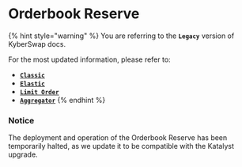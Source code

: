 # Orderbook Reserve

{% hint style="warning" %}
You are referring to the **`Legacy`** version of KyberSwap docs.

For the most updated information, please refer to:

* [**`Classic`**](broken-reference)
* [**`Elastic`**](../../kyberswap-elastic/)
* [**`Limit Order`**](../../../../kyberswap-solutions/limit-order/)
* [**`Aggregator`**](../../../../kyberswap-solutions/kyberswap-aggregator/)
{% endhint %}

### Notice[​](https://docs.kyberswap.com/Legacy/reserves/development-guides/orderbook-reserve#notice) <a href="#notice" id="notice"></a>

The deployment and operation of the Orderbook Reserve has been temporarily halted, as we update it to be compatible with the Katalyst upgrade.
